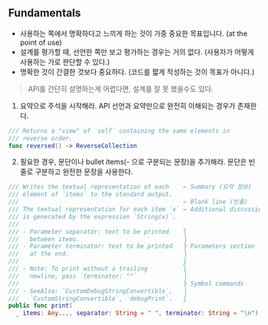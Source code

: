 ## Fundamentals

- 사용하는 쪽에서 명확하다고 느끼게 하는 것이 가중 중요한 목표입니다. (at the point of use)
- 설계를 평가할 때, 선언한 쪽만 보고 평가하는 경우는 거의 없다. (사용자가 어떻게 사용하는 가로 판단할 수 있다.) 
- 명확한 것이 간결한 것보다 중요하다. (코드를 짧게 작성하는 것이 목표가 아니다.)

> API를 간단히 설명하는게 어렵다면, 설계를 잘 못 했을수도 있다. 

1. 요약으로 주석을 시작해라. API 선언과 요약만으로 완전히 이해되는 경우가 존재한다.
```swift 
/// Returns a "view" of `self` containing the same elements in
/// reverse order.
func reversed() -> ReverseCollection
```

2. 필요한 경우, 문단이나 bullet items(- 으로 구분되는 문장)을 추가해라. 문단은 빈줄로 구분하고 완전한 문장을 사용한다.
```swift 
/// Writes the textual representation of each    ← Summary (요약 정보)
/// element of `items` to the standard output.
///                                              ← Blank line (빈줄)
/// The textual representation for each item `x` ← Additional discussion
/// is generated by the expression `String(x)`.
///
/// - Parameter separator: text to be printed    ⎫
///   between items.                             ⎟
/// - Parameter terminator: text to be printed   ⎬ Parameters section
///   at the end.                                ⎟
///                                              ⎭
/// - Note: To print without a trailing          ⎫
///   newline, pass `terminator: ""`             ⎟
///                                              ⎬ Symbol commands
/// - SeeAlso: `CustomDebugStringConvertible`,   ⎟
///   `CustomStringConvertible`, `debugPrint`.   ⎭
public func print(
  _ items: Any..., separator: String = " ", terminator: String = "\n")
  ```
